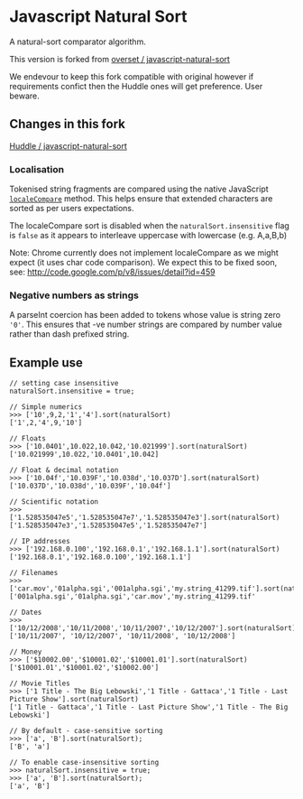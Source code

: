 Javascript Natural Sort
=======================

A natural-sort comparator algorithm.

This version is forked from [overset / javascript-natural-sort](https://github.com/overset/javascript-natural-sort)

We endevour to keep this fork compatible with original however if requirements confict then the Huddle ones will get preference. User beware. 

## Changes in this fork

[Huddle / javascript-natural-sort](https://github.com/Huddle/javascript-natural-sort)

### Localisation

Tokenised string fragments are compared using the native JavaScript [`localeCompare`](https://developer.mozilla.org/en-US/docs/JavaScript/Reference/Global_Objects/String/localeCompare) method. This helps ensure that extended characters are sorted as per users expectations.

The localeCompare sort is disabled when the `naturalSort.insensitive` flag is `false` as it appears to interleave uppercase with lowercase (e.g. A,a,B,b)

Note: Chrome currently does not implement localeCompare as we might expect (it uses char code comparison). We expect this to be fixed soon, see: http://code.google.com/p/v8/issues/detail?id=459

### Negative numbers as strings

A parseInt coercion has been added to tokens whose value is string zero `'0'`. This ensures that -ve number strings are compared by number value rather than dash prefixed string.


## Example use

    // setting case insensitive
    naturalSort.insensitive = true;

    // Simple numerics
    >>> ['10',9,2,'1','4'].sort(naturalSort)
    ['1',2,'4',9,'10']

    // Floats
    >>> ['10.0401',10.022,10.042,'10.021999'].sort(naturalSort)
    ['10.021999',10.022,'10.0401',10.042]

    // Float & decimal notation
    >>> ['10.04f','10.039F','10.038d','10.037D'].sort(naturalSort)
    ['10.037D','10.038d','10.039F','10.04f']

    // Scientific notation
    >>> ['1.528535047e5','1.528535047e7','1.528535047e3'].sort(naturalSort)
    ['1.528535047e3','1.528535047e5','1.528535047e7']

    // IP addresses
    >>> ['192.168.0.100','192.168.0.1','192.168.1.1'].sort(naturalSort)
    ['192.168.0.1','192.168.0.100','192.168.1.1']

    // Filenames
    >>> ['car.mov','01alpha.sgi','001alpha.sgi','my.string_41299.tif'].sort(naturalSort)
    ['001alpha.sgi','01alpha.sgi','car.mov','my.string_41299.tif'

    // Dates
    >>> ['10/12/2008','10/11/2008','10/11/2007','10/12/2007'].sort(naturalSort)
    ['10/11/2007', '10/12/2007', '10/11/2008', '10/12/2008']

    // Money
    >>> ['$10002.00','$10001.02','$10001.01'].sort(naturalSort)
    ['$10001.01','$10001.02','$10002.00']

    // Movie Titles
    >>> ['1 Title - The Big Lebowski','1 Title - Gattaca','1 Title - Last Picture Show'].sort(naturalSort)
    ['1 Title - Gattaca','1 Title - Last Picture Show','1 Title - The Big Lebowski']

    // By default - case-sensitive sorting
    >>> ['a', 'B'].sort(naturalSort);
    ['B', 'a']

    // To enable case-insensitive sorting
    >>> naturalSort.insensitive = true;
    >>> ['a', 'B'].sort(naturalSort);
    ['a', 'B']


